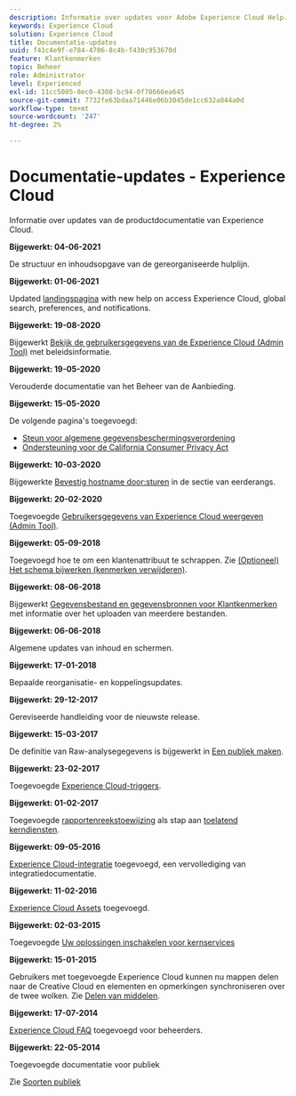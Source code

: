 ```yaml
---
description: Informatie over updates voor Adobe Experience Cloud Help.
keywords: Experience Cloud
solution: Experience Cloud
title: Documentatie-updates
uuid: f41c4e9f-e784-4706-8c4b-f430c953670d
feature: Klantkenmerken
topic: Beheer
role: Administrator
level: Experienced
exl-id: 11cc5005-8ec0-4308-bc94-0f78666ea645
source-git-commit: 7732fe63bdaa71446e06b3045de1cc632a844a0d
workflow-type: tm+mt
source-wordcount: '247'
ht-degree: 2%

---
```


# Documentatie-updates - Experience Cloud

Informatie over updates van de productdocumentatie van Experience Cloud.

**Bijgewerkt: 04-06-2021**

De structuur en inhoudsopgave van de gereorganiseerde hulplijn.

**Bijgewerkt: 01-06-2021**

Updated [landingspagina](experience-cloud.md) with new help on access Experience Cloud, global search, preferences, and notifications.

**Bijgewerkt: 19-08-2020**

Bijgewerkt [Bekijk de gebruikersgegevens van de Experience Cloud (Admin Tool)](admin-tool-experience-cloud.md) met beleidsinformatie.

**Bijgewerkt: 19-05-2020**

Verouderde documentatie van het Beheer van de Aanbieding.

**Bijgewerkt: 15-05-2020**

De volgende pagina&#39;s toegevoegd:

* [Steun voor algemene gegevensbeschermingsverordening](gdpr.md)
* [Ondersteuning voor de California Consumer Privacy Act](ccpa.md)

**Bijgewerkt: 10-03-2020**

Bijgewerkte [Bevestig hostname door:sturen](cookies-first-party.md#validate) in de sectie van eerderangs.

**Bijgewerkt: 20-02-2020**

Toegevoegde [Gebruikersgegevens van Experience Cloud weergeven (Admin Tool)](admin-tool-experience-cloud.md).

**Bijgewerkt: 05-09-2018**

Toegevoegd hoe te om een klantenattribuut te schrappen. Zie [(Optioneel) Het schema bijwerken (kenmerken verwijderen)](t-crs-usecase.md#task_6568898BB7C44A42ABFB86532B89063C).

**Bijgewerkt: 08-06-2018**

Bijgewerkt [Gegevensbestand en gegevensbronnen voor Klantkenmerken](crs-data-file.md#concept_DE908F362DF24172BFEF48E1797DAF19) met informatie over het uploaden van meerdere bestanden.

**Bijgewerkt: 06-06-2018**

Algemene updates van inhoud en schermen.

**Bijgewerkt: 17-01-2018**

Bepaalde reorganisatie- en koppelingsupdates.

**Bijgewerkt: 29-12-2017**

Gereviseerde handleiding voor de nieuwste release.

**Bijgewerkt: 15-03-2017**

De definitie van Raw-analysegegevens is bijgewerkt in [Een publiek maken](t-audience-create.md#task_37F407F58BF9459493BB8E968CDFE737).

**Bijgewerkt: 23-02-2017**

Toegevoegde [Experience Cloud-triggers](triggers.md#concept_887B30241B3E4DB0A2553B2996E2D4FB).

**Bijgewerkt: 01-02-2017**

Toegevoegde [rapportenreekstoewijzing](core-services.md#concept_apg_zq2_rw) als stap aan [toelatend kerndiensten](core-services.md#concept_07ED1D5C64234E77976E6D572E78FB9C).

**Bijgewerkt: 09-05-2016**

[Experience Cloud-integratie](marketing-cloud-integrations.md#concept_9E6D3E37D1E3452E8CCCFA92AF034F90) toegevoegd, een vervollediging van integratiedocumentatie.

**Bijgewerkt: 11-02-2016**

[Experience Cloud Assets](experience-cloud-assets.md#concept_DDA5224C907D4A4F817D795DA0ED64D0) toegevoegd.

**Bijgewerkt: 02-03-2015**

Toegevoegde [Uw oplossingen inschakelen voor kernservices](core-services.md#concept_07ED1D5C64234E77976E6D572E78FB9C)

**Bijgewerkt: 15-01-2015**

Gebruikers met toegevoegde Experience Cloud kunnen nu mappen delen naar de Creative Cloud en elementen en opmerkingen synchroniseren over de twee wolken. Zie [Delen van middelen](creative-cloud.md#concept_3E5A34C3459047D5965F900788A9BA68).

**Bijgewerkt: 17-07-2014**

[Experience Cloud FAQ](faq.md#concept_13219B4E51784577B6FF78AAA203DE91) toegevoegd voor beheerders.

**Bijgewerkt: 22-05-2014**

Toegevoegde documentatie voor publiek

Zie [Soorten publiek](audience-library.md#topic_679810123CAA4E0CA4FA3417FB0100C7)
